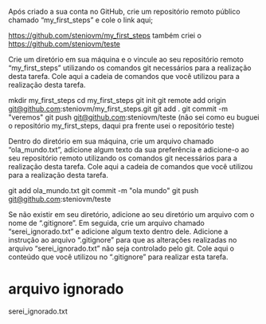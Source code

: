 Após criado a sua conta no GitHub, crie um repositório remoto público chamado “my_first_steps” e cole o link aqui;

https://github.com/steniovm/my_first_steps
também criei o https://github.com/steniovm/teste

Crie um diretório em sua máquina e o vincule ao seu repositório remoto “my_first_steps” utilizando os comandos git necessários para a realização desta tarefa. 
Cole aqui a cadeia de comandos que você utilizou para a realização desta tarefa.

mkdir my_first_steps
cd my_first_steps
git init
git remote add origin git@github.com:steniovm/my_first_steps.git
git add .
git commit -m "veremos"
git push git@github.com:steniovm/teste  (não sei como eu buguei o repositório my_first_steps, daqui pra frente usei o repositório teste)

Dentro do diretório em sua máquina, crie um arquivo chamado “ola_mundo.txt”, adicione algum texto da sua preferência e adicione-o ao seu repositório remoto utilizando os comandos git necessários para a realização desta tarefa. 
Cole aqui a cadeia de comandos que você utilizou para a realização desta tarefa.

git add ola_mundo.txt
git commit -m "ola mundo"
git push git@github.com:steniovm/teste

Se não existir em seu diretório, adicione ao seu diretório um arquivo com o nome de “.gitignore”. Em seguida, crie um arquivo chamado “serei_ignorado.txt” e adicione algum texto dentro dele. Adicione a instrução ao arquivo “.gitignore” para que as alterações realizadas no arquivo “serei_ignorado.txt” não seja controlado pelo git. 
Cole aqui o conteúdo que você utilizou no “.gitignore” para realizar esta tarefa.

# arquivo ignorado
serei_ignorado.txt

